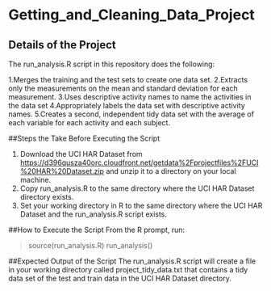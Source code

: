Getting_and_Cleaning_Data_Project
=================================
## Details of the Project

The run_analysis.R script in this repository does the following:

1.Merges the training and the test sets to create one data set.
2.Extracts only the measurements on the mean and standard deviation for each measurement.
3.Uses descriptive activity names to name the activities in the data set
4.Appropriately labels the data set with descriptive activity names.
5.Creates a second, independent tidy data set with the average of each variable for each activity and each subject.

##Steps the Take Before Executing the Script
1. Download the UCI HAR Dataset from https://d396qusza40orc.cloudfront.net/getdata%2Fprojectfiles%2FUCI%20HAR%20Dataset.zip 
and unzip it to a directory on your local machine.
2. Copy run_analysis.R to the same directory where the UCI HAR Dataset directory exists.
3. Set your working directory in R to the same directory where the UCI HAR Dataset and the run_analysis.R script exists.

##How to Execute the Script
From the R prompt, run:
> source(run_analysis.R)
> run_analysis()
 
##Expected Output of the Script
The run_analysis.R script will create a file in your working directory called project_tidy_data.txt that contains a tidy data set of the test and train
data in the UCI HAR Dataset directory.
